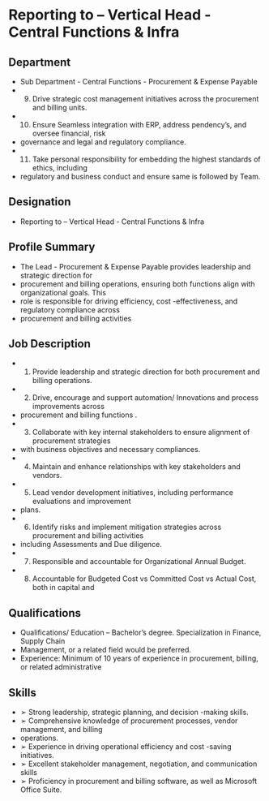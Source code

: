 # Reporting to  – Vertical Head - Central Functions & Infra

## Department

* Sub Department - Central Functions - Procurement & Expense Payable
* 9. Drive strategic cost management initiatives across the procurement and billing units.
* 10. Ensure Seamless integration with ERP, address pendency’s, and oversee financial, risk
* governance and  legal and regulatory compliance.
* 11. Take personal responsibility for embedding the highest standards of ethics, including
* regulatory and business conduct and ensure same is followed by Team.

## Designation

* Reporting to  – Vertical Head - Central Functions & Infra

## Profile Summary

* The Lead - Procurement & Expense Payable  provides leadership and strategic direction for
* procurement and billing operations, ensuring both functions align with organizational goals. This
* role is responsible for driving efficiency, cost -effectiveness, and regulatory compliance across
* procurement and billing activities

## Job Description

* 1. Provide leadership and strategic direction for both procurement and billing operations.
* 2. Drive, encourage and support automation/ Innovations and process improvements across
* procurement and billing functions .
* 3. Collaborate with key internal stakeholders to ensure alignment of procurement strategies
* with business objectives and necessary compliances.
* 4. Maintain and enhance relationships with key stakeholders and vendors.
* 5. Lead vendor development initiatives, including performance evaluations and improvement
* plans.
* 6. Identify risks and implement mitigation strategies across procurement and billing activities
* including Assessments and Due diligence.
* 7. Responsible and accountable for Organizational Annual Budget.
* 8. Accountable for Budgeted Cost vs Committed Cost vs Actual Cost, both in capital and

## Qualifications

* Qualifications/ Education – Bachelor’s degree. Specialization in Finance, Supply Chain
* Management, or a related field would be preferred.
* Experience:  Minimum of 10 years of experience in procurement, billing, or related administrative

## Skills

* ➢ Strong leadership, strategic planning, and decision -making skills.
* ➢ Comprehensive knowledge of procurement processes, vendor management, and billing
* operations.
* ➢ Experience in driving operational efficiency and cost -saving initiatives.
* ➢ Excellent stakeholder management, negotiation, and communication skills
* ➢ Proficiency in procurement and billing software, as well as Microsoft Office  Suite.
